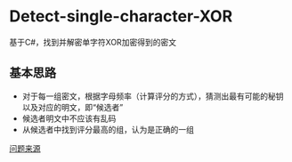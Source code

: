 # Detect-single-character-XOR
基于C#，找到并解密单字符XOR加密得到的密文

## 基本思路
* 对于每一组密文，根据字母频率（计算评分的方式），猜测出最有可能的秘钥以及对应的明文，即“候选者”
* 候选者明文中不应该有乱码
* 从候选者中找到评分最高的组，认为是正确的一组

[问题来源](http://cryptopals.com/sets/1/challenges/4)
